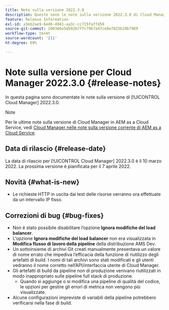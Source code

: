 ```yaml
---
title: Note sulla versione 2022.3.0
description: Queste sono le note sulla versione 2022.3.0 di Cloud Manager.
feature: Release Information
exl-id: a3eb2ae9-6ed6-4941-aa3c-cc715faff459
source-git-commit: 200366e5db92b7ffc79b7a47ce8e7825b29b7969
workflow-type: tm+mt
source-wordcount: '211'
ht-degree: 69%

---
```


# Note sulla versione per Cloud Manager 2022.3.0 {#release-notes}

In questa pagina sono documentate le note sulla versione di [!UICONTROL Cloud Manager] 2022.3.0.

>[!NOTE]
>
>Per le ultime note sulla versione di Cloud Manager in AEM as a Cloud Service, vedi [Cloud Manager nelle note sulla versione corrente di AEM as a Cloud Service](https://experienceleague.adobe.com/docs/experience-manager-cloud-service/content/implementing/using-cloud-manager/release-notes-cloud-manager/release-notes-cm-current.html?lang=it).

## Data di rilascio {#release-date}

La data di rilascio per [!UICONTROL Cloud Manager] 2022.3.0 è il 10 marzo 2022. La prossima versione è pianificata per il 7 aprile 2022.

## Novità {#what-is-new}

* Le richieste HTTP in uscita dai test delle risorse verranno ora effettuate da un intervallo IP fisso.


## Correzioni di bug {#bug-fixes}

* Non è stato possibile disabilitare l’opzione **Ignora modifiche del load balancer**.
* L&#39;opzione **Ignora modifiche del load balancer** non era visualizzata in **Modifica flusso di lavoro della pipeline** della distribuzione AMS Dev.
* Un sottoinsieme di archivi Git creati manualmente presentava un valore di nome errato che impediva l’efficacia della funzione di riutilizzo degli artefatti di build. I nomi di tali archivi sono stati modificati e gli utenti vedranno il nome corretto nell’API/interfaccia utente di Cloud Manager.
* Gli artefatti di build da pipeline non di produzione venivano riutilizzati in modo inappropriato sulle pipeline full stack di produzione.
   * Quando si aggiunge o si modifica una pipeline di qualità del codice, le opzioni per gestire gli errori di metrica non vengono più visualizzate.
* Alcune configurazioni impreviste di variabili della pipeline potrebbero verificarsi nella fase di build.
